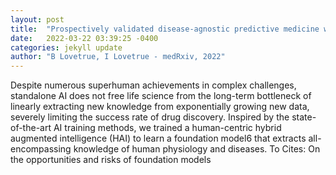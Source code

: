 ```yaml
---
layout: post
title:  "Prospectively validated disease-agnostic predictive medicine with hybrid AI"
date:   2022-03-22 03:39:25 -0400
categories: jekyll update
author: "B Lovetrue, I Lovetrue - medRxiv, 2022"
---
```

Despite numerous superhuman achievements in complex challenges, standalone AI does not free life science from the long-term bottleneck of linearly extracting new knowledge from exponentially growing new data, severely limiting the success rate of drug discovery. Inspired by the state-of-the-art AI training methods, we trained a human-centric hybrid augmented intelligence (HAI) to learn a foundation model6 that extracts all-encompassing knowledge of human physiology and diseases. To Cites: On the opportunities and risks of foundation models
